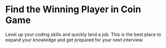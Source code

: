 # Find the Winning Player in Coin Game

Level up your coding skills and quickly land a job. This is the best place to expand your knowledge and get prepared for your next interview.